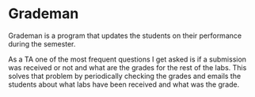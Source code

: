# Grademan

Grademan is a program that updates the students on their performance during the semester.

As a TA one of the most frequent questions I get asked is if a submission was received or not and what are the grades for the rest of the labs.
This solves that problem by periodically checking the grades and emails the students about what labs have been received and what was the grade.
